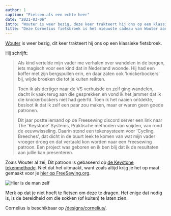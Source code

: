 ```yaml
---
author: 1
caption: "Fietsen als een echte heer"
date: "2021-03-06"
intro: "Wouter is weer bezig, deze keer trakteert hij ons op een klassieke fietsbroek."
title: "Deze Cornelius fietsbroek is het nieuwste cadeau van Wouter aan ons allemaal"
---
```



[Wouter](https://www.instagram.com/wouter.vdub/) is weer bezig, dit keer trakteert hij ons op een klassieke fietsbroek.

Hij schrijft:

> Als kind vertelde mijn vader me verhalen over wandelen in de bergen, iets magisch voor een kind dat in Nederland woonde. Hij had een koffer met zijn bergspullen erin, en daar zaten ook 'knickerbockers' bij, wijde broeken die tot je kuiten reikten. 
> 
> Toen ik als dertiger naar de VS verhuisde en zelf ging wandelen, dacht ik vaak terug aan die gesprekken en vond ik het jammer dat ik die knickerbockers niet had geërfd. Toen ik het naaien ontdekte, besloot ik dat ik zelf een paar zou maken, maar er waren geen goede patronen. 
> 
> Dit jaar postte iemand op de Freesewing discord server een link naar The 'Keystone' Systems, Praktische methoden van snijden, van rond de eeuwwisseling. Daarin stond een tekensysteem voor 'Cycling Breeches', dat dicht in de buurt leek te komen van wat mijn vader vroeger droeg en dat vertaald kon worden naar een Freesewing patroon. Een project was geboren en ik ben blij dat ik de resultaten aan jullie kan presenteren.

Zoals Wouter al zei; Dit patroon is gebaseerd op [de Keystone tekenmethode](https://archive.org/details/keystonesystemsc00heck/page/n5/mode/2up). Niet dat het uitmaakt, want zoals altijd krijg je het op maat gemaakt voor je [hier op FreeSewing.org](/designs/cornelius/).

![Hier is de man zelf](https://posts.freesewing.org/uploads/wouter_9fbc821146.jpg)

Merk op dat je niet hoeft te fietsen om deze te dragen. Het enige dat nodig is, is de bereidheid om die sokken (of kuiten) te laten zien.

Cornelius is beschikbaar op [/designs/cornelius/](/designs/cornelius/).


